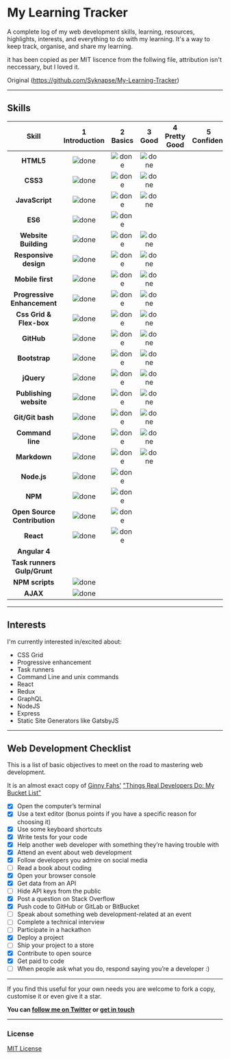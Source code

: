 # My Learning Tracker 
A complete log of my web development skills, learning, resources, highlights, interests, and everything to do with my learning. It's a way to keep track, organise, and share my learning.

it has been copied as per MIT liscence from the follwing file, attribution isn't neccessary, but I loved it.

Original (https://github.com/Syknapse/My-Learning-Tracker)

<!-- need to make a portfolio in the Blog. -->

<!-- [For my full portfolio click here](https://syknapse.github.io/Syk-Houdeib/ "https://syknapse.github.io/Syk-Houdeib") || [For my learning log click here](https://github.com/Syknapse/My-Learning-Tracker/blob/master/log.md "Regular logs of my learning with links, reflections, and information about my learning process") -->

----

## Skills

[done]: https://user-images.githubusercontent.com/29199184/32275438-8385f5c0-bf0b-11e7-9406-42265f71e2bd.png "Done"

|               Skill              | 1<br>Introduction | 2<br>Basics   | 3<br>Good     | 4<br>Pretty Good | 5<br>Confident | 6<br>Awesome    |
|:--------------------------------:|:-----------------:|:-------------:|:-------------:|:----------------:|:--------------:|:---------------:|
|**HTML5**                         | ![done][done]     | ![done][done] | ![done][done] |                  |                |                 |
|**CSS3**                          | ![done][done]     | ![done][done] | ![done][done] |                  |                |                 |
|**JavaScript**                    | ![done][done]     | ![done][done] | ![done][done] |                  |                |                 |
|**ES6**                           | ![done][done]     | ![done][done] |               |                  |                |                 |
|**Website Building**              | ![done][done]     | ![done][done] | ![done][done] |                  |                |                 |
|**Responsive design**             | ![done][done]     | ![done][done] | ![done][done] |                  |                |                 |
|**Mobile first**                  | ![done][done]     | ![done][done] | ![done][done] |                  |                |                 |
|**Progressive Enhancement**       | ![done][done]     | ![done][done] | ![done][done] |                  |                |                 |
|**Css Grid & Flex-box**           | ![done][done]     | ![done][done] | ![done][done] |                  |                |                 |
|**GitHub**                        | ![done][done]     | ![done][done] | ![done][done] |                  |                |                 |
|**Bootstrap**                     | ![done][done]     | ![done][done] | ![done][done] |                  |                |                 |
|**jQuery**                        | ![done][done]     | ![done][done] | ![done][done] |                  |                |                 |
|**Publishing website**            | ![done][done]     | ![done][done] | ![done][done] |                  |                |                 |
|**Git/Git bash**                  | ![done][done]     | ![done][done] | ![done][done] |                  |                |                 |
|**Command line**                  | ![done][done]     | ![done][done] | ![done][done] |                  |                |                 |
|**Markdown**                      | ![done][done]     | ![done][done] | ![done][done] |                  |                |                 |
|**Node.js**                       | ![done][done]     | ![done][done] |               |                  |                |                 |
|**NPM**                           | ![done][done]     | ![done][done] |               |                  |                |                 |
|**Open Source Contribution**      | ![done][done]     | ![done][done] |               |                  |                |                 |
|**React**                         | ![done][done]     | ![done][done] |               |                  |                |                 |
|**Angular 4**                     |                   |               |               |                  |                |                 |
|**Task runners Gulp/Grunt**       |                   |               |               |                  |                |                 |
|**NPM scripts**                   | ![done][done]     |               |               |                  |                |                 |
|**AJAX**                          | ![done][done]     |               |               |                  |                |          .      |

----
<!-- 
## Learning

[//]: # (Status images)

[Completed]: https://user-images.githubusercontent.com/29199184/32275438-8385f5c0-bf0b-11e7-9406-42265f71e2bd.png "Completed"
[In Progress]: https://user-images.githubusercontent.com/29199184/34462881-7305ddac-ee4d-11e7-9b57-589424820da4.png "In Progress"
[Soon]: https://user-images.githubusercontent.com/29199184/34462916-d5c37bd4-ee4d-11e7-9f4a-d57f2243281b.png "Soon"

|            Status           |   Year   | Course                                                          |                Tutor                        |
|:---------------------------:|:---------|:----------------------------------------------------------------|:-------------------------------------------:|
| ![Completed][Completed]     | Feb 2018 | [The Beginner's Guide to Reactjs]                               | [Kent C Dodds] - [egghead.io]               |
| ![Completed][Completed]     | Jan 2018 | [Google Developer Challenge Scholarship] - Web Developer        | [Udacity]                                   |
| ![Completed][Completed]     | 2017     | [Workflow Tools for Web Developers]                             | [Christina Truong] - [Lynda.com]            |
| ![Completed][Completed]     | 2017     | [Learning Git and GitHub]                                       | [Ray Villalobos] - [Lynda.com]              |
| ![Completed][Completed]     | 2017     | [CSS Essential Training 3]                                      | [Christina Truong] - [Lynda.com]            |
| ![Completed][Completed]     | 2017     | [CSS Essential Training 2]                                      | [Christina Truong] - [Lynda.com]            |
| ![Completed][Completed]     | 2017     | [Getting Your Website Online]                                   | [Christina Truong] - [Lynda.com]            |
| ![Completed][Completed]     | 2017     | [Learn Enough Command Line to Be Dangerous]                     | [Michael Hartl]                             |
| ![Completed][Completed]     | 2017     | [Basic Front End Development Projects]                          | [Free Code Camp]                            |
| ![Completed][Completed]     | 2017     | [The Web Developer Bootcamp - Frond End]                        | Colt Steele - [Udemy]                       |
| ![In Progress][In Progress] |          | [Front-End Web Developer Nanodegree]                            | [Udacity] - Google Scholarship              |
| ![In Progress][In Progress] |          | [JavaScript and React for Developers]                           | [Cassidy Williams] - [Udemy]                |
| ![In Progress][In Progress] |          | [Front End Development]                                         | [Free Code Camp]                            |
| ![In Progress][In Progress] |          | [JavaScript30]                                                  | [Wes Bos]                                   |
| ![In Progress][In Progress] |          | Read [JavaScript & jQuery]                                      | Jon Duckett                                 |
| ![Soon][Soon]               |          | Read [Eloquent JavaScript]                                      | [Marijn Haverbeke]                          |
| ![Soon][Soon]               |          | Read JavaScript: The Good Parts                                 | Douglas Crockford                           |
| ![Soon][Soon]               |          | Read [You Don't know JavaScript]                                | Kyle Simpson                                |
| ![Soon][Soon]               |          | [Learn CSS Grid]                                                | [Per Harald Borgen] - [Scrimba]             |
| ![Soon][Soon]               |          | [The Web Developer Bootcamp - Back End]                         | Colt Steele - [Udemy]                       |

[//]: # (Reference links to courses)

[Front-End Web Developer Nanodegree]: https://eu.udacity.com/course/front-end-web-developer-nanodegree--nd001
[JavaScript and React for Developers]: https://www.udemy.com/js-and-react-for-devs/
[You Don't know JavaScript]: https://github.com/getify/You-Dont-Know-JS
[Workflow Tools for Web Developers]: https://www.lynda.com/Web-Design-tutorials/Workflow-Tools-Web-Development/533305-2.html
[Learning Git and GitHub]: https://www.lynda.com/Git-tutorials/Up-Running-Git-GitHub/409275-2.html
[CSS Essential Training 3]: https://www.lynda.com/CSS-tutorials/CSS-Essential-Training-3/609030-2.html
[CSS Essential Training 2]: https://www.lynda.com/CSS-tutorials/CSS-Essential-Training-2/569189-2.html
[Getting Your Website Online]: https://www.lynda.com/Web-Development-tutorials/Getting-Your-Website-Online/609031-2.html
[Learn Enough Command Line to Be Dangerous]: https://www.learnenough.com/command-line-tutorial
[Basic Front End Development Projects]: https://www.freecodecamp.org/syknapse
[The Web Developer Bootcamp - Frond End]: https://www.udemy.com/the-web-developer-bootcamp
[The Web Developer Bootcamp - Back End]: https://www.udemy.com/the-web-developer-bootcamp
[Front End Development]: https://www.freecodecamp.org/syknapse
[Google Developer Challenge Scholarship]: https://www.udacity.com/google-scholarships
[JavaScript30]: https://javascript30.com/
[JavaScript & jQuery]: http://javascriptbook.com/
[Eloquent JavaScript]: http://eloquentjavascript.net/
[Learn CSS Grid]: https://scrimba.com/g/gR8PTE
[The Beginner's Guide to Reactjs]: https://egghead.io/courses/the-beginner-s-guide-to-reactjs

[//]: # (Reference links to tutors)

[Cassidy Williams]: https://twitter.com/cassidoo
[Christina Truong]: https://twitter.com/christinatruong
[Lynda.com]: https://www.lynda.com
[Ray Villalobos]: https://twitter.com/planetoftheweb
[Michael Hartl]: https://twitter.com/mhartl
[Free Code Camp]: https://www.freecodecamp.org
[Udemy]: https://www.udemy.com
[Udacity]: https://www.udacity.com
[Wes Bos]: https://twitter.com/wesbos
[Marijn Haverbeke]: https://twitter.com/MarijnJH
[Per Harald Borgen]: https://twitter.com/perborgen
[Scrimba]: https://scrimba.com/
[Kent C Dodds]: https://egghead.io/instructors/kentcdodds
[egghead.io]: https://egghead.io/

### Paths

| Paths with multiple resources                             |            Author            |
|:----------------------------------------------------------|:----------------------------:|
| [Best JavaScript books, tutorials, courses & videos]      | [ReactDOM]                   |
| [Learn to code in 2018]                                   | [Andrei Neagoie]             |
| [Get Job ready - JavaScript Edition]                      | [P1xt]                       |
| [Full Stack Web Developer Path]                           | [Shovan Chatterjee]          |

[//]: # (Reference links to paths)

[Best JavaScript books, tutorials, courses & videos]: https://reactdom.com/blog/javascript-books
[Learn to code in 2018]: https://hackernoon.com/learn-to-code-in-2018-get-hired-and-have-fun-along-the-way-b338247eed6a
[Get Job ready - JavaScript Edition]: https://github.com/P1xt/p1xt-guides/blob/master/job-ready-javascript-edition-2.0.md
[Full Stack Web Developer Path]: https://github.com/shovanch/fullstack-web-developer-path

[//]: # (Reference links to authors)
[ReactDOM]: https://reactdom.com
[Andrei Neagoie]: https://twitter.com/AndreiNeagoie
[P1xt]: https://github.com/P1xt
[Shovan Chatterjee]: https://github.com/shovanch

---- -->
<!-- 
## Highlights

The most interesting of what I'm watching, reading, and doing:

[**Click here for playlists and tweets. Articles, talks, tutorials, and more**](https://syknapse.github.io/My-Learning-Tracker/)

And here is a chronological log of the highlights of my learning:

[**My Learning Log**](https://github.com/Syknapse/My-Learning-Tracker/blob/master/log.md)

---- -->

## Interests

I'm currently interested in/excited about:

+ CSS Grid
+ Progressive enhancement
+ Task runners
+ Command Line and unix commands
+ React
+ Redux
+ GraphQL
+ NodeJS
+ Express
+ Static Site Generators like GatsbyJS

----

## Web Development Checklist

This is a list of basic objectives to meet on the road to mastering web development.

It is an almost exact copy of [Ginny Fahs'](https://twitter.com/ginnyfahs) ["Things Real Developers Do: My Bucket List"](https://blog.prototypr.io/wondering-if-youre-a-real-developer-yet-try-making-a-bucket-list-281275482155)


* [x] Open the computer’s terminal
* [x] Use a text editor (bonus points if you have a specific reason for choosing it)
* [x] Use some keyboard shortcuts
* [x] Write tests for your code
* [x] Help another web developer with something they’re having trouble with
* [x] Attend an event about web development
* [x] Follow developers you admire on social media
* [ ] Read a book about coding
* [x] Open your browser console
* [x] Get data from an API
* [ ] Hide API keys from the public
* [x] Post a question on Stack Overflow
* [x] Push code to GitHub or GitLab or BitBucket
* [ ] Speak about something web development-related at an event
* [ ] Complete a technical interview
* [ ] Participate in a hackathon
* [x] Deploy a project
* [ ] Ship your project to a store
* [x] Contribute to open source
* [x] Get paid to code
* [ ] When people ask what you do, respond saying you’re a developer :)

----

If you find this useful for your own needs you are welcome to fork a copy, customise it or even give it a star.

**You can [follow me on Twitter](https://twitter.com/theyesyed "@theyesyed") or [get in touch](https://www.alisyed.xyz/contact "My contact section | Portfolio")**

----
<!-- 
### Acknowledgments

This has been partly inspired by [Shovan Chatterjee](https://twitter.com/shovan_ch) and his wonderful [Full Stack Web Developer Path](https://github.com/shovanch/fullstack-web-developer-path) project. And of course by [Alexander Kallaway's](https://twitter.com/ka11away) very motivational [#100DaysOfCode challenge](https://github.com/Kallaway/100-days-of-code) and the great and supportive community around it. -->

### License

[MIT License](https://github.com/Syknapse/My-Learning-Tracker/blob/master/LICENSE)
